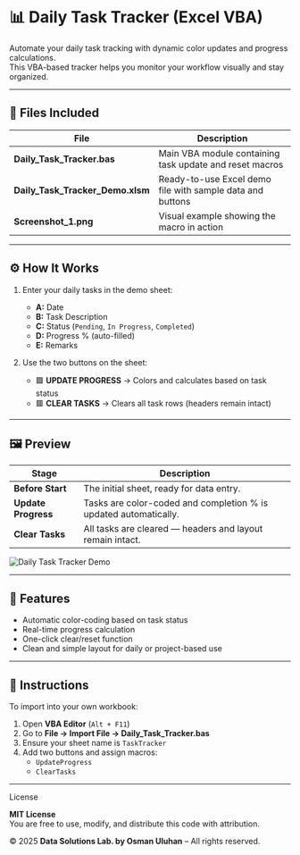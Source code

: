 # 📊 Daily Task Tracker (Excel VBA)

Automate your daily task tracking with dynamic color updates and progress calculations.  
This VBA-based tracker helps you monitor your workflow visually and stay organized.

---

## 📂 Files Included
| File | Description |
|------|--------------|
| **Daily_Task_Tracker.bas** | Main VBA module containing task update and reset macros |
| **Daily_Task_Tracker_Demo.xlsm** | Ready-to-use Excel demo file with sample data and buttons |
| **Screenshot_1.png** | Visual example showing the macro in action |

---

## ⚙️ How It Works

1. Enter your daily tasks in the demo sheet:
   - **A:** Date  
   - **B:** Task Description  
   - **C:** Status (`Pending`, `In Progress`, `Completed`)  
   - **D:** Progress % (auto-filled)  
   - **E:** Remarks  

2. Use the two buttons on the sheet:
   - 🟩 **UPDATE PROGRESS** → Colors and calculates based on task status  
   - 🟥 **CLEAR TASKS** → Clears all task rows (headers remain intact)

---

## 🖼️ Preview

| Stage | Description |
|-------|--------------|
| **Before Start** | The initial sheet, ready for data entry. |
| **Update Progress** | Tasks are color-coded and completion % is updated automatically. |
| **Clear Tasks** | All tasks are cleared — headers and layout remain intact. |

![Daily Task Tracker Demo](Screenshot_1.png)

---

## 🧩 Features
- Automatic color-coding based on task status  
- Real-time progress calculation  
- One-click clear/reset function  
- Clean and simple layout for daily or project-based use  

---

## 📘 Instructions
To import into your own workbook:
1. Open **VBA Editor** (`Alt + F11`)  
2. Go to **File → Import File → Daily_Task_Tracker.bas**  
3. Ensure your sheet name is `TaskTracker`  
4. Add two buttons and assign macros:
   - `UpdateProgress`
   - `ClearTasks`

---

License

**MIT License**  
You are free to use, modify, and distribute this code with attribution.  

© 2025 **Data Solutions Lab. by Osman Uluhan** – All rights reserved.

